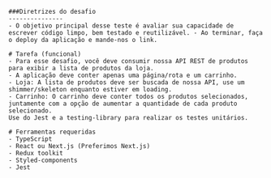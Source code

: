     ###Diretrizes do desafio
    ---------------
    - O objetivo principal desse teste é avaliar sua capacidade de escrever código limpo, bem testado e reutilizável. - Ao terminar, faça o deploy da aplicação e mande-nos o link.

    # Tarefa (funcional)
    - Para esse desafio, você deve consumir nossa API REST de produtos para exibir a lista de produtos da loja.
    - A aplicação deve conter apenas uma página/rota e um carrinho.
    - Loja: A lista de produtos deve ser buscada de nossa API, use um shimmer/skeleton enquanto estiver em loading.
    - Carrinho: O carrinho deve conter todos os produtos selecionados, juntamente com a opção de aumentar a quantidade de cada produto selecionado.
    Use do Jest e a testing-library para realizar os testes unitários.

    # Ferramentas requeridas
    - TypeScript
    - React ou Next.js (Preferimos Next.js)
    - Redux toolkit
    - Styled-components
    - Jest
